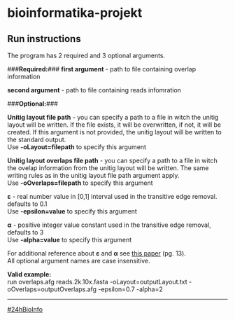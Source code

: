 bioinformatika-projekt
======================

Run instructions
---------------------

The program has 2 required and 3 optional arguments.

###**Required:**###
**first argument** -  path to file containing overlap information

**second argument** - path to file containing reads infomration

###**Optional:**###

**Unitig layout file path** - you can specify a path to a file in witch the unitig layout will be written. If the file exists, it will be overwritten, if not, it will be created. If this argument is not provided, the unitig layout will be written to the standard output.
<br />Use **-oLayout=filepath** to specify this argument

**Unitig layout overlaps file path** - you can specify a path to a file in witch the ovelap information from the unitig layout will be written. The same writing rules as in the unitig layout file path argument apply. 
<br />Use **-oOverlaps=filepath** to specify this argument

**ε** - real number value in [0,1] interval used in the transitive edge removal. defaults to 0.1
<br />Use **-epsilon=value** to specify this argument

**α** - positive integer value constant used in the transitive edge removal, defaults to 3
<br />Use **-alpha=value** to specify this argument

For additional reference about **ε** and **α** see [this paper](http://citeseerx.ist.psu.edu/viewdoc/download?doi=10.1.1.37.9658&rep=rep1&type=pdf) (pg. 13).
<br />All optional argument names are case insensitive.

**Valid example:**
<br />run overlaps.afg reads.2k.10x.fasta -oLayout=outputLayout.txt -oOverlaps=outputOverlaps.afg -epsilon=0.7 -alpha=2

-----------------------------------
[#24hBioInfo](https://www.facebook.com/24hprojectchallenge "Check out the construction of this awesome project!")

